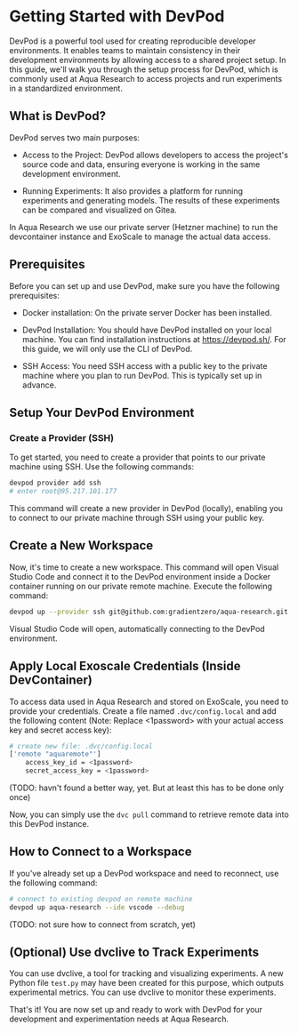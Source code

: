 # Getting Started with DevPod

DevPod is a powerful tool used for creating reproducible developer environments. It enables teams to maintain consistency in their development environments by allowing access to a shared project setup. In this guide, we'll walk you through the setup process for DevPod, which is commonly used at Aqua Research to access projects and run experiments in a standardized environment.

## What is DevPod?

DevPod serves two main purposes:

- Access to the Project: DevPod allows developers to access the project's source code and data, ensuring everyone is working in the same development environment.

- Running Experiments: It also provides a platform for running experiments and generating models. The results of these experiments can be compared and visualized on Gitea.

In Aqua Research we use our private server (Hetzner machine) to run the devcontainer instance and ExoScale to manage the actual data access.

## Prerequisites
Before you can set up and use DevPod, make sure you have the following prerequisites:

- Docker installation: On the private server Docker has been installed.

- DevPod Installation: You should have DevPod installed on your local machine. You can find installation instructions at https://devpod.sh/. For this guide, we will only use the CLI of DevPod.

- SSH Access: You need SSH access with a public key to the private machine where you plan to run DevPod. This is typically set up in advance.


## Setup Your DevPod Environment

### Create a Provider (SSH)
To get started, you need to create a provider that points to our private machine using SSH. Use the following commands:

```bash
devpod provider add ssh
# enter root@95.217.101.177
```

This command will create a new provider in DevPod (locally), enabling you to connect to our private machine through SSH using your public key.

## Create a New Workspace
Now, it's time to create a new workspace. This command will open Visual Studio Code and connect it to the DevPod environment inside a Docker container running on our private remote machine. Execute the following command:

```bash
devpod up --provider ssh git@github.com:gradientzero/aqua-research.git --ide vscode --debug
```

Visual Studio Code will open, automatically connecting to the DevPod environment.


## Apply Local Exoscale Credentials (Inside DevContainer)

To access data used in Aqua Research and stored on ExoScale, you need to provide your credentials. Create a file named ```.dvc/config.local``` and add the following content (Note: Replace <1password> with your actual access key and secret access key):

```bash
# create new file: .dvc/config.local
['remote "aquaremote"']
    access_key_id = <1password>
    secret_access_key = <1password>
```
(TODO: havn't found a better way, yet. But at least this has to be done only once)

Now, you can simply use the ```dvc pull``` command to retrieve remote data into this DevPod instance.

## How to Connect to a Workspace
If you've already set up a DevPod workspace and need to reconnect, use the following command:

```bash
# connect to existing devpod on remote machine
devpod up aqua-research --ide vscode --debug
```
(TODO: not sure how to connect from scratch, yet)

## (Optional) Use dvclive to Track Experiments

You can use dvclive, a tool for tracking and visualizing experiments. A new Python file ```test.py``` may have been created for this purpose, which outputs experimental metrics. You can use dvclive to monitor these experiments.

That's it! You are now set up and ready to work with DevPod for your development and experimentation needs at Aqua Research.